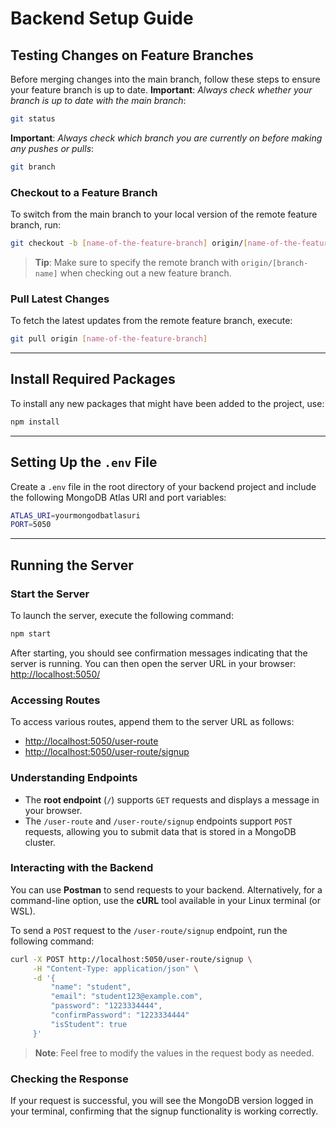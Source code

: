 # Backend Setup Guide

## Testing Changes on Feature Branches

Before merging changes into the main branch, follow these steps to ensure your feature branch is up to date.
**Important**: *Always check whether your branch is up to date with the main branch*:  
```bash
git status
```

**Important**: *Always check which branch you are currently on before making any pushes or pulls*:  
```bash
git branch
```

### Checkout to a Feature Branch

To switch from the main branch to your local version of the remote feature branch, run:  
```bash
git checkout -b [name-of-the-feature-branch] origin/[name-of-the-feature-branch]
```  
> **Tip**: Make sure to specify the remote branch with `origin/[branch-name]` when checking out a new feature branch.

### Pull Latest Changes

To fetch the latest updates from the remote feature branch, execute:  
```bash
git pull origin [name-of-the-feature-branch]
```

---

## Install Required Packages

To install any new packages that might have been added to the project, use:  
```bash
npm install
```

---

## Setting Up the `.env` File

Create a `.env` file in the root directory of your backend project and include the following MongoDB Atlas URI and port variables:  
```bash
ATLAS_URI=yourmongodbatlasuri
PORT=5050
```

---

## Running the Server

### Start the Server

To launch the server, execute the following command:  
```bash
npm start
```  
After starting, you should see confirmation messages indicating that the server is running. You can then open the server URL in your browser:  
[http://localhost:5050/](http://localhost:3000/)

### Accessing Routes

To access various routes, append them to the server URL as follows:  
- [http://localhost:5050/user-route](http://localhost:3000/user-route)  
- [http://localhost:5050/user-route/signup](http://localhost:5050/user-route/signup)

### Understanding Endpoints

- The **root endpoint** (`/`) supports `GET` requests and displays a message in your browser.
- The `/user-route` and `/user-route/signup` endpoints support `POST` requests, allowing you to submit data that is stored in a MongoDB cluster.

### Interacting with the Backend

You can use **Postman** to send requests to your backend. Alternatively, for a command-line option, use the **cURL** tool available in your Linux terminal (or WSL).

To send a `POST` request to the `/user-route/signup` endpoint, run the following command:  
```bash
curl -X POST http://localhost:5050/user-route/signup \
     -H "Content-Type: application/json" \
     -d '{
         "name": "student",
         "email": "student123@example.com",
         "password": "1223334444",
         "confirmPassword": "1223334444"
         "isStudent": true
     }'
```  
> **Note**: Feel free to modify the values in the request body as needed.

### Checking the Response

If your request is successful, you will see the MongoDB version logged in your terminal, confirming that the signup functionality is working correctly.
